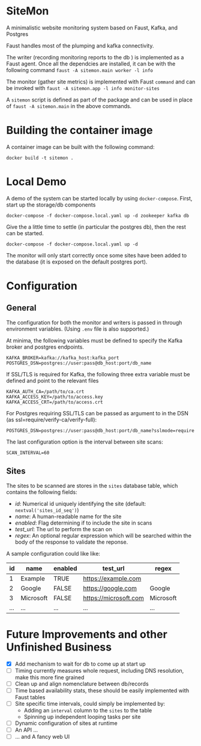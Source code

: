 # SiteMon

A minimalistic website monitoring system based on Faust, Kafka, and Postgres

Faust handles most of the plumping and kafka connectivity.

The writer (recording monitoring reports to the db ) is implemented as a Faust agent. Once all the dependcies are installed, it can be with the following command `faust -A sitemon.main worker -l info`

The monitor (gather site metrics) is implemented with Faust `command` and can be invoked with `faust -A sitemon.app -l info monitor-sites`

A `sitemon` script is defined as part of the package and can be used in place of `faust -A sitemon.main` in the above commands.


# Building the container image

A container image can be built with the following command:

```
docker build -t sitemon .
```

# Local Demo

A demo of the system can be started locally by using `docker-compose`. First, start up the storage/db components

```
docker-compose -f docker-compose.local.yaml up -d zookeeper kafka db
```

Give the a little time to settle (in particular the postgres db), then the rest can be started.

```
docker-compose -f docker-compose.local.yaml up -d
```

The monitor will only start correctly once some sites have been added to the database (it is exposed on the default postgres port).

# Configuration

## General

The configuration for both the monitor and writers is passed in through environment variables. (Using `.env` file is also supported.)

At minima, the following variables must be defined to specify the Kafka broker and postgres endpoints.

```
KAFKA_BROKER=kafka://kafka_host:kafka_port
POSTGRES_DSN=postgres://user:pass@db_host:port/db_name
```

If SSL/TLS is required for Kafka, the following three extra variable must be defined and point to the relevant files
```
KAFKA_AUTH_CA=/path/to/ca.crt
KAFKA_ACCESS_KEY=/path/to/access.key
KAFKA_ACCESS_CRT=/path/to/access.crt
```

For Postgres requiring SSL/TLS can be passed as argument to in the DSN (as ssl=require/verify-ca/verify-full):

```
POSTGRES_DSN=postgres://user:pass@db_host:port/db_name?sslmode=require
```

The last configuration option is the interval between site scans:

```
SCAN_INTERVAL=60
```

## Sites

The sites to be scanned are stores in the `sites` database table, which contains the following fields:

 * *id*: Numerical id uniquely identifying the site (default: `nextval('sites_id_seq')`)
 * *name*: A human-readable name for the site
 * *enabled*: Flag determining if to include the site in scans
 * *test_url*: The url to perform the scan on
 * *regex*: An optional regular expression which will be searched within the body of the response to validate the reponse.

A sample configuration could like like:

| id | name      | enabled | test_url               | regex     |
|----|-----------|---------|------------------------|-----------|
|  1 | Example   | TRUE    | https://example.com    |           |
|  2 | Google    | FALSE   | https://google.com     | Google    |
|  3 | Microsoft | FALSE   | https://microsoft.com  | Microsoft |
| ...| ...       | ...     | ...                    | ...       |

# Future Improvements and other Unfinished Business

 - [x] Add mechanism to wait for db to come up at start up
 - [ ] Timing currently measures whole request, including DNS resolution, make this more fine grained
 - [ ] Clean up and align nomenclature between db/records
 - [ ] Time based availability stats, these should be easily implemented with Faust tables
 - [ ] Site specific time intervals, could simply be implemented by:
    * Adding an `interval` column to the `sites` to the table
    * Spinning up independent looping tasks per site
 - [ ] Dynamic configuration of sites at runtime
 - [ ] An API ...
 - [ ] ... and A fancy web UI
